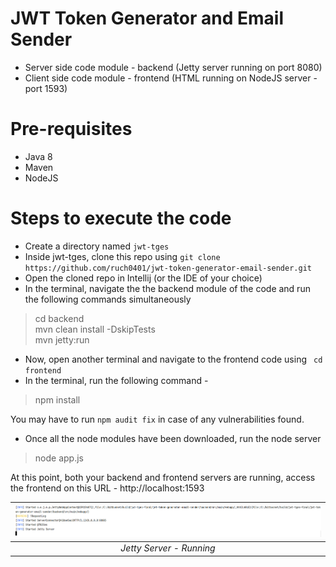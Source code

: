 # JWT Token Generator and Email Sender

- Server side code module - backend (Jetty server running on port 8080)
- Client side code module - frontend (HTML running on NodeJS server - port 1593)

# Pre-requisites
- Java 8
- Maven
- NodeJS

# Steps to execute the code
- Create a directory named ```jwt-tges```
- Inside jwt-tges, clone this repo using ```git clone https://github.com/ruch0401/jwt-token-generator-email-sender.git```
- Open the cloned repo in Intellij (or the IDE of your choice)
- In the terminal, navigate the the backend module of the code and run the following commands simultaneously

> cd backend  
> mvn clean install -DskipTests  
> mvn jetty:run

- Now, open another terminal and navigate to the frontend code using ``` cd frontend```
- In the terminal, run the following command - 
> npm install

You may have to run ```npm audit fix``` in case of any vulnerabilities found. 

- Once all the node modules have been downloaded, run the node server
> node app.js

At this point, both your backend and frontend servers are running, access the frontend on this URL - http://localhost:1593

|![jetty-server-start.PNG](https://github.com/ruch0401/jwt-token-generator-email-sender/blob/master/jetty-server-start.PNG)|
|:--:|
| *Jetty Server - Running*|